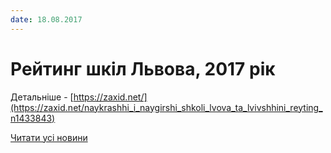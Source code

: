 ```yaml
---
date: 18.08.2017
---
```

# Рейтинг шкіл Львова, 2017 рік

Детальніше - [https://zaxid.net/](https://zaxid.net/naykrashhi_i_naygirshi_shkoli_lvova_ta_lvivshhini_reyting_n1433843)

[Читати усі новини](/news)
